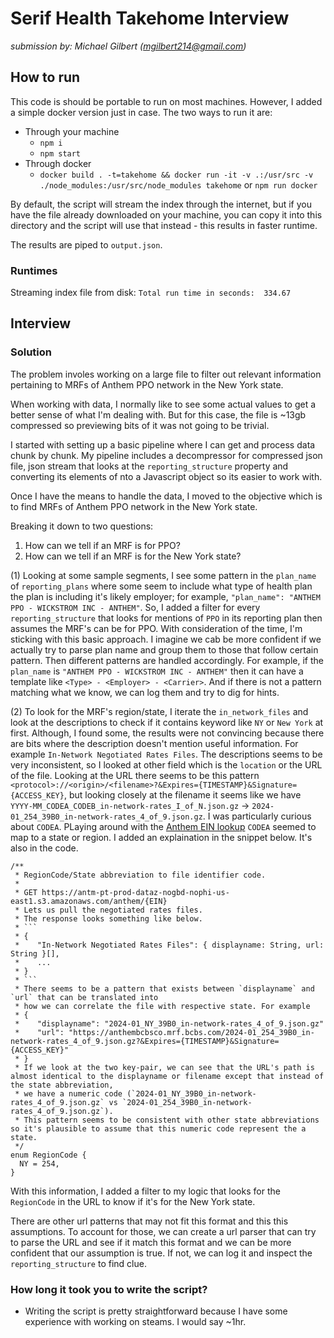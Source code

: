# Serif Health Takehome Interview

_submission by: Michael Gilbert (mgilbert214@gmail.com)_


## How to run

This code is should be portable to run on most machines. However, I added a simple docker version just in case. The two ways to run it are:
- Through your machine
    - `npm i`
    - `npm start`
- Through docker
    - `docker build . -t=takehome && docker run -it -v .:/usr/src -v ./node_modules:/usr/src/node_modules takehome` or `npm run docker`

By default, the script will stream the index through the internet, but if you have the file already downloaded on your machine,
you can copy it into this directory and the script will use that instead - this results in faster runtime.

The results are piped to `output.json`.

### Runtimes

Streaming index file from disk: `Total run time in seconds:  334.67`


## Interview

### Solution

The problem involes working on a large file to filter out relevant information pertaining to MRFs of Anthem PPO network in the New York state.

When working with data, I normally like to see some actual values to get a better sense of what I'm dealing with.
But for this case, the file is ~13gb compressed so previewing bits of it was not going to be trivial. 

I started with setting up a basic pipeline where I can get and process data chunk by chunk. My pipeline includes a decompressor for compressed json file, 
json stream that looks at the `reporting_structure` property and converting its elements of nto a Javascript object so its easier to work with.

Once I have the means to handle the data, I moved to the objective which is to find MRFs of Anthem PPO network in the New York state.

Breaking it down to two questions:
1. How can we tell if an MRF is for PPO?
2. How can we tell if an MRF is for the New York state?

(1) Looking at some sample segments, I see some pattern in the `plan_name` of `reporting_plans` where some seem to include what type of health plan the plan is including it's likely employer; for example, `"plan_name": "ANTHEM PPO - WICKSTROM INC - ANTHEM"`. So, I added a filter for every `reporting_structure` that looks for mentions of ` PPO ` in its reporting plan then assumes the MRF's can be for PPO. With consideration of the time, I'm sticking with this basic approach. I imagine we cab be more confident if we actually try to parse plan name and group them to those that follow certain pattern. Then different patterns are handled accordingly. For example, if the `plan_name` is `"ANTHEM PPO - WICKSTROM INC - ANTHEM"` then it can have a template like `<Type> - <Employer> - <Carrier>`. And if there is not a pattern matching what we know, we can log them and try to dig for hints.

(2) To look for the MRF's region/state, I iterate the `in_network_files` and look at the descriptions to check if it contains keyword like ` NY ` or ` New York ` at first. Although, I found some, the results were not convincing because there are bits where the description doesn't mention useful information. For example `In-Network Negotiated Rates Files`. The descriptions seems to be very inconsistent, so I looked at other field which is the `location` or the URL of the file. Looking at the URL there seems to be this pattern 
`<protocol>://<origin>/<filename>?&Expires={TIMESTAMP}&Signature={ACCESS_KEY}`, but looking closely at the filename it seems like we have `YYYY-MM_CODEA_CODEB_in-network-rates_I_of_N.json.gz` -> `2024-01_254_39B0_in-network-rates_4_of_9.json.gz`. I was particularly curious about `CODEA`. PLaying around with the [Anthem EIN lookup](https://www.anthem.com/machine-readable-file/search/) `CODEA` seemed to map to a state or region. I added an explaination in the snippet below. It's also in the code.
```
/**
 * RegionCode/State abbreviation to file identifier code.
 *
 * GET https://antm-pt-prod-dataz-nogbd-nophi-us-east1.s3.amazonaws.com/anthem/{EIN}
 * Lets us pull the negotiated rates files.
 * The response looks something like below.
 * ```
 * {
 *    "In-Network Negotiated Rates Files": { displayname: String, url: String }[],
 *    ...
 * }
 * ```
 * There seems to be a pattern that exists between `displayname` and `url` that can be translated into
 * how we can correlate the file with respective state. For example
 * {
 *    "displayname": "2024-01_NY_39B0_in-network-rates_4_of_9.json.gz"
 *    "url": "https://anthembcbsco.mrf.bcbs.com/2024-01_254_39B0_in-network-rates_4_of_9.json.gz?&Expires={TIMESTAMP}&Signature={ACCESS_KEY}"
 * }
 * If we look at the two key-pair, we can see that the URL's path is almost identical to the displayname or filename except that instead of the state abbreviation,
 * we have a numeric code (`2024-01_NY_39B0_in-network-rates_4_of_9.json.gz` vs `2024-01_254_39B0_in-network-rates_4_of_9.json.gz`).
 * This pattern seems to be consistent with other state abbreviations so it's plausible to assume that this numeric code represent the a state.
 */
enum RegionCode {
  NY = 254,
}
```
With this information, I added a filter to my logic that looks for the `RegionCode` in the URL to know if it's for the New York state.

There are other url patterns that may not fit this format and this this assumptions. To account for those, we can create a url parser that can try to parse the URL and see if it match this format and we can be more confident that our assumption is true. If not, we can log it and inspect the `reporting_structure` to find clue.



### How long it took you to write the script?

- Writing the script is pretty straightforward because I have some experience with working on steams. I would say ~1hr.



